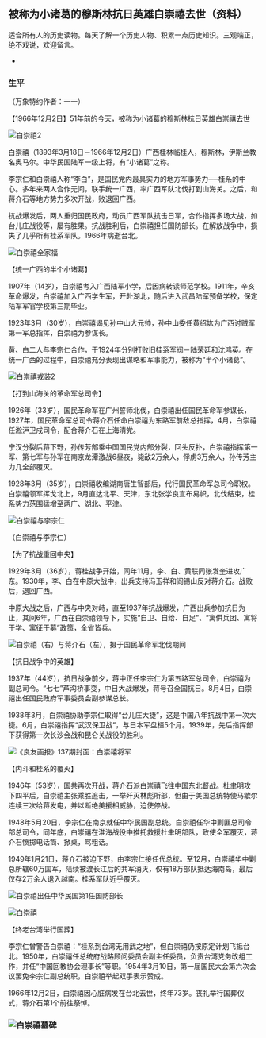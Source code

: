 ## 被称为小诸葛的穆斯林抗日英雄白崇禧去世（资料）

适合所有人的历史读物。每天了解一个历史人物、积累一点历史知识。三观端正，绝不戏说，欢迎留言。  

- ​


### 生平

（万象特约作者：一一）

【1966年12月2日】51年前的今天，被称为小诸葛的穆斯林抗日英雄白崇禧去世

![白崇禧2](白崇禧2.jpg)

白崇禧（1893年3月18日－1966年12月2日）广西桂林临桂人，穆斯林，伊斯兰教名奥马尔。中华民国陆军一级上将，有“小诸葛”之称。

李宗仁和白崇禧人称“李白”，是国民党内最具实力的地方军事势力──桂系的中心。多年来两人合作无间，联手统一广西，率广西军队北伐打到山海关。之后，和蒋介石等地方势力多次开战，败退回广西。

抗战爆发后，两人重归国民政府，动员广西军队抗击日军，合作指挥多场大战，如台儿庄战役等，屡有胜果。抗战胜利后，白崇禧担任国防部长。在解放战争中，损失了几乎所有桂系军队。1966年病逝台北。

![白崇禧全家福](白崇禧全家福.jpg)

【统一广西的半个小诸葛】

1907年（14岁），白崇禧考入广西陆军小学，后因病转读师范学校。1911年，辛亥革命爆发，白崇禧加入广西学生军，开赴湖北，随后进入武昌陆军预备学校，保定陆军军官学校第三期毕业。

1923年3月（30岁），白崇禧谒见孙中山大元帅，孙中山委任黄绍竑为广西讨贼军第一军总指挥，白崇禧为参谋长。

黄、白二人与李宗仁合作，于1924年分别打败旧桂系军阀－陆荣廷和沈鸿英。在统一广西的过程中，白崇禧充分表现出谋略和军事能力，被称为“半个小诸葛”。

![白崇禧戎装2](白崇禧戎装2.jpg)

【打到山海关的革命军总司令】

1926年（33岁），国民革命军在广州誓师北伐，白崇禧出任国民革命军参谋长，1927年，国民革命军总司令蒋介石任命白崇禧为东路军前敌总指挥，4月，白崇禧任淞沪卫戍司令，配合蒋介石在上海清党。

宁汉分裂后蒋下野，孙传芳部乘中国国民党内部分裂，回头反扑，白崇禧指挥第一军、第七军与孙军在南京龙潭激战6昼夜，毙敌2万余人，俘虏3万余人，孙传芳主力几全部覆灭。

1928年3月（35岁），白崇禧收编湖南唐生智部后，代行国民革命军总司令职权。白崇禧领军挥戈北上，9月直达北平、天津，东北张学良宣布易帜，北伐结束，桂系势力范围猛增至两广、湖北、平津。

![白崇禧与李宗仁](白崇禧与李宗仁.jpg)

（白崇禧与李宗仁）

【为了抗战重回中央】

1929年3月（36岁），蒋桂战争开始，同年11月，李、白、黄联同张发奎进攻广东。1930年，李、白在中原大战中，出兵支持冯玉祥和阎锡山反对蒋介石。战败后，退回广西。

中原大战之后，广西与中央对峙，直至1937年抗战爆发，广西出兵参加抗日为止，其间6年，广西在白崇禧领导下，实施“自卫、自给、自足”、“寓供兵团、寓将于学、寓征于募”政策，全省皆兵。

![白崇禧（右）与蒋介石（左），摄于国民革命军北伐期间](白崇禧（右）与蒋介石（左），摄于国民革命军北伐期间.jpg)

【抗日战争中的英雄】

1937年（44岁），抗日战争前夕，蒋中正任李宗仁为第五路军总司令，白崇禧为副总司令。“七七”芦沟桥事变，中日大战爆发，蒋号召全国抗日。8月4日，白崇禧出任国民政府军事委员会副参谋总长。

1938年3月，白崇禧协助李宗仁取得“台儿庄大捷”，这是中国八年抗战中第一次大捷。6月，白崇禧指挥“武汉保卫战”，与日本军盘桓5个月。1939年，先后指挥部下获得第一次长沙会战和昆仑关战役的胜利。

![《良友画报》137期封面：白崇禧将军](《良友画报》137期封面：白崇禧将军.jpg)

【内斗和桂系的覆灭】

1946年（53岁），国共再次开战，蒋介石派白崇禧飞往中国东北督战。杜聿明攻下四平后，白崇禧主张乘胜追击，一举歼灭林彪所部，但由于美国总统特使马歇尔连续三次给蒋发电，并以断绝美援相威胁，迫使停战。

1948年5月20日，李宗仁在南京就任中华民国副总统。白崇禧任华中剿匪总司令部总司令，同年底，白崇禧在淮海战役中推托救援杜聿明部队，致使全军覆灭，蒋介石愤掷电话筒、掀桌，骂粗话。

1949年1月21日，蒋介石被迫下野，由李宗仁接任代总统。至12月，白崇禧华中剿总所辖60万国军，陆续被渡长江后的共军消灭，仅有18万部队抵达海南岛，最后仅存2万余人退入越南。桂系军队近乎覆灭。

![白崇禧出任中华民国第1任国防部长](白崇禧出任中华民国第1任国防部长.jpg)

![白崇禧](白崇禧.jpg)

【终老台湾举行国葬】

李宗仁曾警告白崇禧：“桂系到台湾无用武之地”，但白崇禧仍按原定计划飞抵台北。1950年，白崇禧任总统府战略顾问委员会副主任委员，负责台湾党务改组工作，并任“中国回教协会理事长”等职。1954年3月10日，第一届国民大会第六次会议罢免李宗仁副总统职，白崇禧举起双手表示赞成。

1966年12月2日，白崇禧因心脏病发在台北去世，终年73岁。丧礼举行国葬仪式，蒋介石第1个前往祭悼。

### ![白崇禧墓碑](白崇禧墓碑.jpg)

